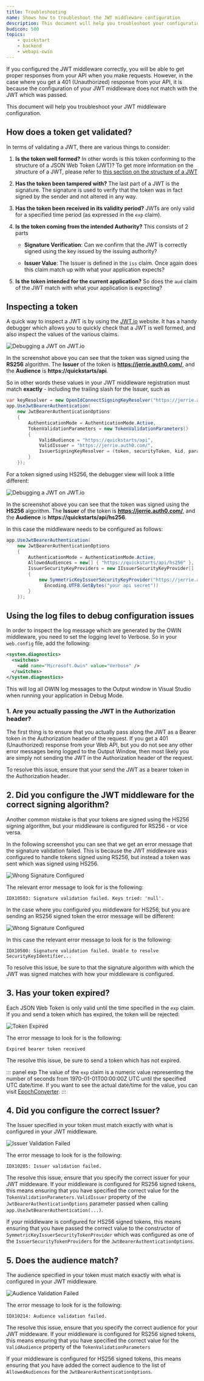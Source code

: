 ```yaml
---
title: Troubleshooting
name: Shows how to troubleshoot the JWT middleware configuration
description: This document will help you troubleshoot your configuration if you get 401 (Unauthorized) response from your API.
budicon: 500
topics:
    - quickstart
    - backend
    - webapi-owin
---
```


If you configured the JWT middleware correctly, you will be able to get proper responses from your API when you make requests. However, in the case where you get a 401 (Unauthorized) response from your API, it is because the configuration of your JWT middleware does not match with the JWT which was passed.

This document will help you troubleshoot your JWT middleware configuration.

## How does a token get validated?

In terms of validating a JWT, there are various things to consider:

1. **Is the token well formed?** In other words is this token conforming to the structure of a JSON Web Token (JWT)? To get more information on the structure of a JWT, please refer to [this section on the structure of a JWT](/jwt#what-is-the-json-web-token-structure-)

2. **Has the token been tampered with?** The last part of a JWT is the signature. The signature is used to verify that the token was in fact signed by the sender and not altered in any way.

3. **Has the token been received in its validity period?** JWTs are only valid for a specified time period (as expressed in the `exp` claim).

4. **Is the token coming from the intended Authority?** This consists of 2 parts

    * **Signature Verification**: Can we confirm that the JWT is correctly signed using the key issued by the issuing authority?

    * **Issuer Value**: The Issuer is defined in the `iss` claim. Once again does this claim match up with what your application expects?

5. **Is the token intended for the current application?** So does the `aud` claim of the JWT match with what your application is expecting?

## Inspecting a token

A quick way to inspect a JWT is by using the [JWT.io](https://jwt.io/) website. It has a handy debugger which allows you to quickly check that a JWT is well formed, and also inspect the values of the various claims.

![Debugging a JWT on JWT.io](/media/articles/server-apis/aspnet-core-webapi/jwt-io-debugger-rs256.png)

In the screenshot above you can see that the token was signed using the **RS256** algorithm. The **Issuer** of the token is **https://jerrie.auth0.com/**, and the **Audience** is **https://quickstarts/api**.

So in other words these values in your JWT middleware registration must match **exactly** - including the trailing slash for the Issuer, such as

```csharp
var keyResolver = new OpenIdConnectSigningKeyResolver("https://jerrie.auth0.com/");
app.UseJwtBearerAuthentication(
    new JwtBearerAuthenticationOptions
    {
        AuthenticationMode = AuthenticationMode.Active,
        TokenValidationParameters = new TokenValidationParameters()
        {
            ValidAudience = "https://quickstarts/api",
            ValidIssuer = "https://jerrie.auth0.com/",
            IssuerSigningKeyResolver = (token, securityToken, kid, parameters) => keyResolver.GetSigningKey(kid)
        }
    });
```

For a token signed using HS256, the debugger view will look a little different:

![Debugging a JWT on JWT.io](/media/articles/server-apis/aspnet-core-webapi/jwt-io-debugger-hs256.png)

In the screenshot above you can see that the token was signed using the **HS256** algorithm. The **Issuer** of the token is **https://jerrie.auth0.com/**, and the **Audience** is **https://quickstarts/api/hs256**.

In this case the middleware needs to be configured as follows:

```csharp
app.UseJwtBearerAuthentication(
    new JwtBearerAuthenticationOptions
    {
        AuthenticationMode = AuthenticationMode.Active,
        AllowedAudiences = new[] { "https://quickstarts/api/hs256" },
        IssuerSecurityKeyProviders = new IIssuerSecurityKeyProvider[]
        {
            new SymmetricKeyIssuerSecurityKeyProvider("https://jerrie.auth0.com/",
              Encoding.UTF8.GetBytes("your api secret"))
        }
    });
```

## Using the log files to debug configuration issues

In order to inspect the log message which are generated by the OWIN middleware, you need to set the logging level to Verbose. So in your `web.config` file, add the following:

```xml
<system.diagnostics>
  <switches>
    <add name="Microsoft.Owin" value="Verbose" />
  </switches>
</system.diagnostics>
```

This will log all OWIN log messages to the Output window in Visual Studio when running your application in Debug Mode.

### 1. Are you actually passing the JWT in the Authorization header?

The first thing is to ensure that you actually pass along the JWT as a Bearer token in the Authorization header of the request. If you get a 401 (Unauthorized) response from your Web API, but you do not see any other error messages being logged to the Output Window, then most likely you are simply not sending the JWT in the Authorization header of the request.

To resolve this issue, ensure that your send the JWT as a bearer token in the Authorization header.

## 2. Did you configure the JWT middleware for the correct signing algorithm?

Another common mistake is that your tokens are signed using the HS256 signing algorithm, but your middleware is configured for RS256 - or vice versa.

In the following screenshot you can see that we get an error message that the signature validation failed. This is because the JWT middleware was configured to handle tokens signed using RS256, but instead a token was sent which was signed using HS256.

![Wrong Signature Configured](/media/articles/server-apis/webapi-owin/troubleshoot-wrong-signature-rs256.png)

The relevant error message to look for is the following:

```text
IDX10503: Signature validation failed. Keys tried: 'null'.
```

In the case where you configured you middleware for HS256, but you are sending an RS256 signed token the error message will be different:

![Wrong Signature Configured](/media/articles/server-apis/webapi-owin/troubleshoot-wrong-signature-hs256.png)

In this case the relevant error message to look for is the following:

```text
IDX10500: Signature validation failed. Unable to resolve SecurityKeyIdentifier...
```

To resolve this issue, be sure to that the signature algorithm with which the JWT was signed matches with how your middleware is configured.

## 3. Has your token expired?

Each JSON Web Token is only valid until the time specified in the `exp` claim. If you and send a token which has expired, the token will be rejected:

![Token Expired](/media/articles/server-apis/webapi-owin/troubleshoot-token-expired.png)

The error message to look for is the following:

```text
Expired bearer token received
```

The resolve this issue, be sure to send a token which has not expired.

::: panel exp
  The value of the `exp` claim is a numeric value representing the number of seconds from 1970-01-01T00:00:00Z UTC until the specified UTC date/time. If you want to see the actual date/time for the value, you can visit <a href="http://www.epochconverter.com/">EpochConverter</a>.
:::

## 4. Did you configure the correct Issuer?

The Issuer specified in your token must match exactly with what is configured in your JWT middleware.

![Issuer Validation Failed](/media/articles/server-apis/webapi-owin/troubleshoot-issuer-validation-failed.png)

The error message to look for is the following:

```text
IDX10205: Issuer validation failed.
```

The resolve this issue, ensure that you specify the correct issuer for your JWT middeware. If your middleware is configured for RS256 signed tokens, this means ensuring that you have specified the correct value for the `TokenValidationParameters.ValidIssuer` property of the `JwtBearerAuthenticationOptions` parameter passed when calling `app.UseJwtBearerAuthentication(...)`.

If your middleware is configured for HS256 signed tokens, this means ensuring that you have passed the correct value to the constructor of `SymmetricKeyIssuerSecurityTokenProvider` which was configured as one of the `IssuerSecurityTokenProviders` for the `JwtBearerAuthenticationOptions`.

## 5. Does the audience match?

The audience specified in your token must match exactly with what is configured in your JWT middleware.

![Audience Validation Failed](/media/articles/server-apis/webapi-owin/troubleshoot-audience-validation-failed.png)

The error message to look for is the following:

```text
IDX10214: Audience validation failed.
```

The resolve this issue, ensure that you specify the correct audience for your JWT middeware.  If your middleware is configured for RS256 signed tokens, this means ensuring that you have specified the correct value for the `ValidAudience` property of the `TokenValidationParameters`

If your middleware is configured for HS256 signed tokens, this means ensuring that you have added the correct audience to the list of `AllowedAudiences` for the `JwtBearerAuthenticationOptions`.
